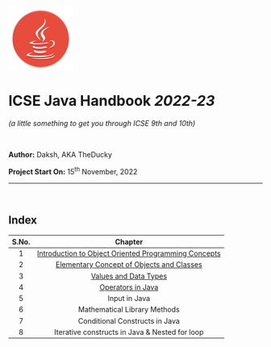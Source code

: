![Java Icon](/Images/java.svg)

# ICSE Java Handbook _2022-23_

_(a little something to get you through ICSE 9th and 10th)_

<br>

**Author:** Daksh, AKA TheDucky

**Project Start On:** 15<sup>th</sup> November, 2022

----

<br>

## Index
S.No.             |Chapter              
:-------------------------:|:-------------------------:
1 | [Introduction to Object Oriented Programming Concepts](/syllabus/9th/Introduction_to_Object_Oriented_Programming_Concepts.md)
2 | [Elementary Concept of Objects and Classes](/syllabus/9th/Elementary_Concept_of_Objects_and_Classes.md)
3 | [Values and Data Types](/syllabus/9th/Values_and_Data_Types.md)
4 | [Operators in Java](/syllabus/9th/Operators_in_Java.md)
5 | Input in Java
6 | Mathematical Library Methods
7 | Conditional Constructs in Java
8 | Iterative constructs in Java & Nested for loop